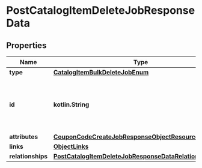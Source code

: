 
# PostCatalogItemDeleteJobResponseData

## Properties
| Name | Type | Description | Notes |
| ------------ | ------------- | ------------- | ------------- |
| **type** | [**CatalogItemBulkDeleteJobEnum**](CatalogItemBulkDeleteJobEnum.md) |  |  |
| **id** | **kotlin.String** | Unique identifier for retrieving the job. Generated by Klaviyo. |  |
| **attributes** | [**CouponCodeCreateJobResponseObjectResourceAttributes**](CouponCodeCreateJobResponseObjectResourceAttributes.md) |  |  |
| **links** | [**ObjectLinks**](ObjectLinks.md) |  |  |
| **relationships** | [**PostCatalogItemDeleteJobResponseDataRelationships**](PostCatalogItemDeleteJobResponseDataRelationships.md) |  |  [optional] |



